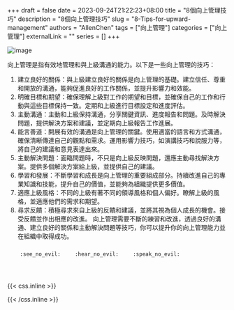 +++ 
draft = false
date = 2023-09-24T21:22:23+08:00
title = "8個向上管理技巧"
description = "8個向上管理技巧"
slug = "8-Tips-for-upward-management"
authors = "AllenChen"
tags = ["向上管理"]
categories = ["向上管理"]
externalLink = ""
series = []
+++

![image](/images/post/A-rabbit-with-big-blue-eyes-talking-a-superior-boss-with-Van-Gogh-style.jpeg)

向上管理是指有效地管理和與上級溝通的能力。以下是一些向上管理的技巧：

1. 建立良好的關係：與上級建立良好的關係是向上管理的基礎。建立信任、尊重和開放的溝通，能夠促進良好的工作關係，並提升影響力和效能。
2. 明確目標和期望：確保理解上級對工作的期望和目標，並確保自己的工作和行動與這些目標保持一致。定期和上級進行目標設定和進度評估。
3. 主動溝通：主動和上級保持溝通，分享關鍵資訊、進度報告和問題。及時解決問題，提供解決方案和建議，並定期向上級報告工作進展。
4. 能言善道：開展有效的溝通是向上管理的關鍵。使用適當的語言和方式溝通，確保清晰傳達自己的觀點和需求。運用影響力技巧，如演講技巧和說服力等，將自己的建議和意見表達出來。
5. 主動解決問題：面臨問題時，不只是向上級反映問題，還應主動尋找解決方案。提供多個解決方案給上級，並提供自己的建議。
6. 學習和發展：不斷學習和成長是向上管理的重要組成部分。持續改進自己的專業知識和技能，提升自己的價值，並能夠為組織提供更多價值。
7. 適應上級風格：不同的上級有著不同的領導風格和個人偏好。瞭解上級的風格，並適應他們的需求和期望。
8. 尋求反饋：積極尋求來自上級的反饋和建議，並將其視為個人成長的機會。接受反饋並作出相應的改進。
向上管理需要不斷的練習和改進，透過良好的溝通、建立良好的關係和主動解決問題等技巧，你可以提升你的向上管理能力並在組織中取得成功。


<p><span class="nowrap"><span class="emojify">🙈</span> <code>:see_no_evil:</code></span>  <span class="nowrap"><span class="emojify">🙉</span> <code>:hear_no_evil:</code></span>  <span class="nowrap"><span class="emojify">🙊</span> <code>:speak_no_evil:</code></span></p>
<br>
    

{{< css.inline >}}
<style>
.emojify {
	font-family: Apple Color Emoji, Segoe UI Emoji, NotoColorEmoji, Segoe UI Symbol, Android Emoji, EmojiSymbols;
	font-size: 2rem;
	vertical-align: middle;
}
@media screen and (max-width:650px) {
  .nowrap {
    display: block;
    margin: 25px 0;
  }
}
</style>
{{< /css.inline >}}
